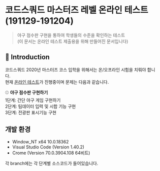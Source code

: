 # 코드스쿼드 마스터즈 레벨 온라인 테스트 (191129-191204)
> 야구 점수판 구현을 통하여 학생들의 수준을 확인하는 테스트 <br> (이 문서는 온라인 테스트 제출용을 위해 만들어진 문서입니다)

## :100: Introduction
코드스쿼드 2020년 마스터즈 코스 입학을 위해서는 온/오프라인 시험을 치뤄야 합니다. <br>
현재 [온라인 테스트](https://lucas.codesquad.kr/course/2020%EB%85%84-%EB%A7%88%EC%8A%A4%ED%84%B0%EC%A6%88-%EC%98%A8%EB%9D%BC%EC%9D%B8%EB%AC%B8%EC%A0%9C/2020-problem-1)가 진행중이며 문제는 다음과 같습니다. 

  :baseball: **야구 점수판 구현하기** <br>
 1단계: 간단 야구 게임 구현하기 <br> 
 2단계: 팀데이터 입력 및 시합 기능 구현 <br> 
 3단계: 전광판 표시기능 구현 
 
## 개발 환경
* Window_NT x64 10.0.18362
* Visual Studio Code (Version 1.40.2)
* Crome (Version 70.0.3904.108 64비트)

각 branch에는 각 단계별 소스코드가 들어있습니다.
